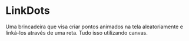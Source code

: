 # LinkDots
Uma brincadeira que visa criar pontos animados na tela aleatoriamente e linká-los através de uma reta. Tudo isso utilizando canvas.
